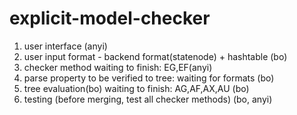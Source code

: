 # explicit-model-checker
1. user interface (anyi)
2. user input format - backend format(statenode) + hashtable (bo)
3. checker method waiting to finish: EG,EF(anyi)
4. parse property to be verified to tree: waiting for formats (bo)
5. tree evaluation(bo) waiting to finish: AG,AF,AX,AU (bo)
6. testing (before merging, test all checker methods) (bo, anyi)
